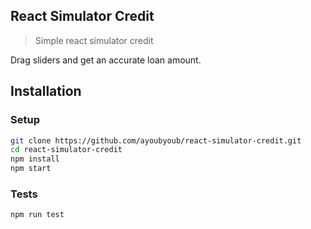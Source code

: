 ## React Simulator Credit

> Simple react simulator credit

Drag sliders and get an accurate loan amount.

## Installation

### Setup

```sh
git clone https://github.com/ayoubyoub/react-simulator-credit.git
cd react-simulator-credit
npm install
npm start
```

### Tests

```sh
npm run test
```
